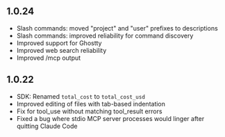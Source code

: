## 1.0.24
- Slash commands: moved "project" and "user" prefixes to descriptions
- Slash commands: improved reliability for command discovery
- Improved support for Ghostty
- Improved web search reliability
- Improved /mcp output


## 1.0.22
- SDK: Renamed `total_cost` to `total_cost_usd`
- Improved editing of files with tab-based indentation
- Fix for tool_use without matching tool_result errors
- Fixed a bug where stdio MCP server processes would linger after quitting Claude Code
